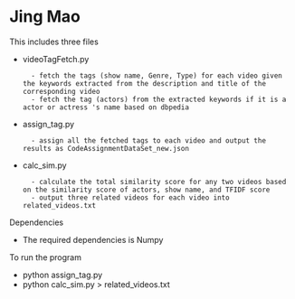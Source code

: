 Jing Mao
=========

This includes three files

* videoTagFetch.py

		- fetch the tags (show name, Genre, Type) for each video given the keywords extracted from the description and title of the corresponding video
		- fetch the tag (actors) from the extracted keywords if it is a actor or actress 's name based on dbpedia
* assign_tag.py

		- assign all the fetched tags to each video and output the results as CodeAssignmentDataSet_new.json
* calc_sim.py

		- calculate the total similarity score for any two videos based on the similarity score of actors, show name, and TFIDF score 
		- output three related videos for each video into related_videos.txt
   
Dependencies

* The required dependencies is Numpy

To run the program

* python assign_tag.py
* python calc_sim.py > related_videos.txt